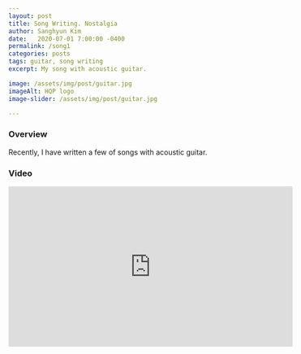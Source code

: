 ```yaml
---
layout: post
title: Song Writing. Nostalgia
author: Sanghyun Kim
date:   2020-07-01 7:00:00 -0400
permalink: /song1
categories: posts
tags: guitar, song writing
excerpt: My song with acoustic guitar.

image: /assets/img/post/guitar.jpg
imageAlt: HQP logo
image-slider: /assets/img/post/guitar.jpg

---
```

### Overview
Recently, I have written a few of songs with acoustic guitar.

### Video
<div class="row projects-display">
					<div class="video-container">
						<iframe width="560" height="315" src="https://www.youtube.com/embed/oTNHc8A9yMc
" frameborder="0" allowfullscreen></iframe>
					</div>
</div>
